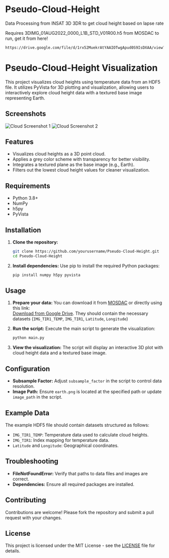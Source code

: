 # Pseudo-Cloud-Height
Data Processing from INSAT 3D 3DR to get cloud height based on lapse rate

Requires 3DIMG_01AUG2022_0000_L1B_STD_V01R00.h5 from MOSDAC to run, get it from here!
 ```bash
https://drive.google.com/file/d/1rx52MuekrAtYAAIOTwgApud0S9IsDXAA/view?usp=sharing
```


# Pseudo-Cloud-Height Visualization

This project visualizes cloud heights using temperature data from an HDF5 file. It utilizes PyVista for 3D plotting and visualization, allowing users to interactively explore cloud height data with a textured base image representing Earth.

## Screenshots
<img src="https://imgur.com/uvnPKLu.png" alt="Cloud Screenshot 1">
<img src="https://imgur.com/l6E08sq.png" alt="Cloud Screenshot 2">

## Features

- Visualizes cloud heights as a 3D point cloud.
- Applies a grey color scheme with transparency for better visibility.
- Integrates a textured plane as the base image (e.g., Earth).
- Filters out the lowest cloud height values for cleaner visualization.

## Requirements

- Python 3.8+
- NumPy
- h5py
- PyVista

## Installation

1. **Clone the repository:**
   ```bash
   git clone https://github.com/yourusername/Pseudo-Cloud-Height.git
   cd Pseudo-Cloud-Height
   ```

2. **Install dependencies:**
   Use pip to install the required Python packages:
   ```bash
   pip install numpy h5py pyvista
   ```

## Usage

1. **Prepare your data:**
You can download it from [MOSDAC](https://www.mosdac.gov.in/) or directly using this link:  
[Download from Google Drive](https://drive.google.com/file/d/1rx52MuekrAtYAAIOTwgApud0S9IsDXAA/view?usp=sharing).
They should contain the necessary datasets (`IMG_TIR1_TEMP`, `IMG_TIR1`, `Latitude`, `Longitude`)


3. **Run the script:**
   Execute the main script to generate the visualization:
   ```bash
   python main.py
   ```

4. **View the visualization:**
   The script will display an interactive 3D plot with cloud height data and a textured base image.

## Configuration

- **Subsample Factor:** Adjust `subsample_factor` in the script to control data resolution.
- **Image Path:** Ensure `earth.png` is located at the specified path or update `image_path` in the script.

## Example Data

The example HDF5 file should contain datasets structured as follows:
- `IMG_TIR1_TEMP`: Temperature data used to calculate cloud heights.
- `IMG_TIR1`: Index mapping for temperature data.
- `Latitude` and `Longitude`: Geographical coordinates.

## Troubleshooting

- **FileNotFoundError:** Verify that paths to data files and images are correct.
- **Dependencies:** Ensure all required packages are installed.

## Contributing

Contributions are welcome! Please fork the repository and submit a pull request with your changes.

## License

This project is licensed under the MIT License - see the [LICENSE](LICENSE) file for details.
